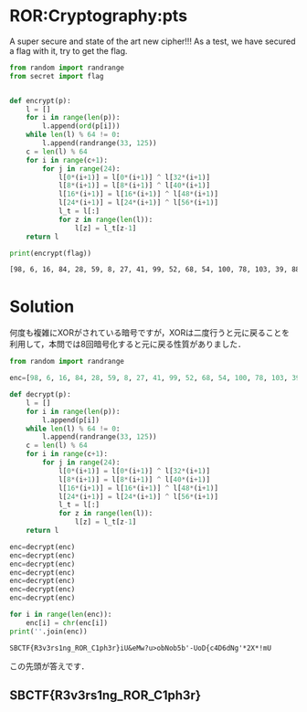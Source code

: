 # ROR:Cryptography:pts

A super secure and state of the art new cipher!!! As a test, we have secured a flag with it, try to get the flag.

```py
from random import randrange
from secret import flag 


def encrypt(p):
	l = []
	for i in range(len(p)):
		l.append(ord(p[i]))
	while len(l) % 64 != 0:
		l.append(randrange(33, 125))
	c = len(l) % 64
	for i in range(c+1):
		for j in range(24):
			l[0*(i+1)] = l[0*(i+1)] ^ l[32*(i+1)]
			l[8*(i+1)] = l[8*(i+1)] ^ l[40*(i+1)]
			l[16*(i+1)] = l[16*(i+1)] ^ l[48*(i+1)]
			l[24*(i+1)] = l[24*(i+1)] ^ l[56*(i+1)]
			l_t = l[:]
			for z in range(len(l)):
				l[z] = l_t[z-1]
	return l

print(encrypt(flag))
```

```txt
[98, 6, 16, 84, 28, 59, 8, 27, 41, 99, 52, 68, 54, 100, 78, 103, 39, 88, 79, 49, 127, 7, 8, 24, 36, 125, 54, 106, 41, 25, 28, 92, 20, 51, 114, 115, 49, 110, 103, 95, 82, 44, 102, 27, 117, 85, 62, 15, 20, 114, 125, 105, 85, 38, 101, 77, 119, 63, 117, 62, 111, 98, 78, 111]
```

# Solution

何度も複雑にXORがされている暗号ですが，XORは二度行うと元に戻ることを利用して，本問では8回暗号化すると元に戻る性質がありました．

```py
from random import randrange

enc=[98, 6, 16, 84, 28, 59, 8, 27, 41, 99, 52, 68, 54, 100, 78, 103, 39, 88, 79, 49, 127, 7, 8, 24, 36, 125, 54, 106, 41, 25, 28, 92, 20, 51, 114, 115, 49, 110, 103, 95, 82, 44, 102, 27, 117, 85, 62, 15, 20, 114, 125, 105, 85, 38, 101, 77, 119, 63, 117, 62, 111, 98, 78, 111]

def decrypt(p):
	l = []
	for i in range(len(p)):
		l.append(p[i])
	while len(l) % 64 != 0:
		l.append(randrange(33, 125))
	c = len(l) % 64
	for i in range(c+1):
		for j in range(24):
			l[0*(i+1)] = l[0*(i+1)] ^ l[32*(i+1)]
			l[8*(i+1)] = l[8*(i+1)] ^ l[40*(i+1)]
			l[16*(i+1)] = l[16*(i+1)] ^ l[48*(i+1)]
			l[24*(i+1)] = l[24*(i+1)] ^ l[56*(i+1)]
			l_t = l[:]
			for z in range(len(l)):
				l[z] = l_t[z-1]
	return l

enc=decrypt(enc)
enc=decrypt(enc)
enc=decrypt(enc)
enc=decrypt(enc)
enc=decrypt(enc)
enc=decrypt(enc)
enc=decrypt(enc)

for i in range(len(enc)):
	enc[i] = chr(enc[i])
print(''.join(enc))
```

`SBCTF{R3v3rs1ng_ROR_C1ph3r}iU&eMw?u>obNob5b'-UoD{c4D6dNg'*2X*!mU`

この先頭が答えです．

## SBCTF{R3v3rs1ng_ROR_C1ph3r}